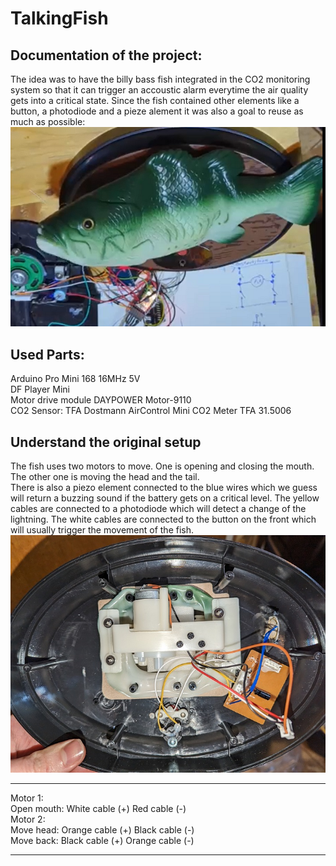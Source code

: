 # TalkingFish

Documentation of the project:
----
The idea was to have the billy bass fish integrated in the CO2 monitoring system so that it can trigger an accoustic alarm everytime the air quality gets into a critical state. Since the fish contained other elements like a button, a photodiode and a pieze alement it was also a goal to reuse as much as possible:    
![Fish](images/fish.png)   

Used Parts:
----
Arduino Pro Mini 168 16MHz 5V    
DF Player Mini    
Motor drive module DAYPOWER Motor-9110    
CO2 Sensor: TFA Dostmann AirControl Mini CO2 Meter TFA 31.5006    


Understand the original setup
----

The fish uses two motors to move. One is opening and closing the mouth. The other one is moving the head and the tail.    
There is also a piezo element connected to the blue wires which we guess will return a buzzing sound if the battery gets on a critical level.
The yellow cables are connected to a photodiode which will detect a change of the lightning.
The white cables are connected to the button on the front which will usually trigger the movement of the fish. 
![Cables](images/cablesOriginal.jpg)   

----

Motor 1:    
Open mouth: White cable  (+) Red cable    (-)   
Motor 2:    
Move head:  Orange cable (+) Black cable  (-)    
Move back:  Black cable  (+) Orange cable (-)

----
